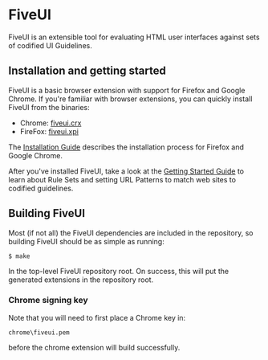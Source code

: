 # FiveUI

FiveUI is an extensible tool for evaluating HTML user interfaces
against sets of codified UI Guidelines.

## Installation and getting started

FiveUI is a basic browser extension with support for Firefox and
Google Chrome. If you're familiar with browser extensions, you can
quickly install FiveUI from the binaries:

 - Chrome: [fiveui.crx](http://galoisinc.github.com/FiveUI/binaries/fiveui.crx)
 - FireFox: [fiveui.xpi](http://galoisinc.github.com/FiveUI/binaries/fiveui.xpi)

The [Installation Guide](doc/manual_src/install.md) describes the
installation process for Firefox and Google Chrome.

After you've installed FiveUI, take a look at the [Getting Started
Guide](doc/manual_src/gettingStarted.md) to learn about Rule Sets and
setting URL Patterns to match web sites to codified guidelines.

## Building FiveUI

Most (if not all) the FiveUI dependencies are included in the
repository, so building FiveUI should be as simple as running:

    $ make

In the top-level FiveUI repository root.  On success, this will put
the generated extensions in the repository root.

### Chrome signing key

Note that you will need to first place a Chrome key in:

    chrome\fiveui.pem

before the chrome extension will build successfully.


